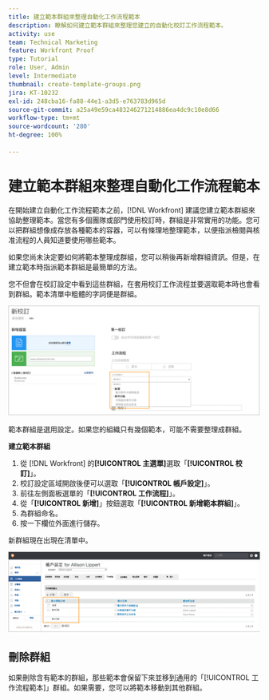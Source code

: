 ```yaml
---
title: 建立範本群組來整理自動化工作流程範本
description: 瞭解如何建立範本群組來整理您建立的自動化校訂工作流程範本。
activity: use
team: Technical Marketing
feature: Workfront Proof
type: Tutorial
role: User, Admin
level: Intermediate
thumbnail: create-template-groups.png
jira: KT-10232
exl-id: 248cba16-fa88-44e1-a3d5-e763783d965d
source-git-commit: a25a49e59ca483246271214886ea4dc9c10e8d66
workflow-type: tm+mt
source-wordcount: '280'
ht-degree: 100%

---
```


# 建立範本群組來整理自動化工作流程範本

在開始建立自動化工作流程範本之前，[!DNL Workfront] 建議您建立範本群組來協助整理範本。當您有多個團隊或部門使用校訂時，群組是非常實用的功能。您可以把群組想像成存放各種範本的容器，可以有條理地整理範本，以便指派檢閱與核准流程的人員知道要使用哪些範本。

如果您尚未決定要如何將範本整理成群組，您可以稍後再新增群組資訊。但是，在建立範本時指派範本群組是最簡單的方法。

您不但會在校訂設定中看到這些群組，在套用校訂工作流程並要選取範本時也會看到群組。範本清單中粗體的字詞便是群組。

![選取範本時，範本群組以粗體顯示](assets/proof-system-setups-template-group-show-on-upload.png)

範本群組是選用設定。如果您的組織只有幾個範本，可能不需要整理成群組。

**建立範本群組**

1. 從 [!DNL Workfront] 的&#x200B;**[!UICONTROL 主選單]**&#x200B;選取「**[!UICONTROL 校訂]**」。
1. 校訂設定區域開啟後便可以選取「**[!UICONTROL 帳戶設定]**」。
1. 前往左側面板選單的「**[!UICONTROL 工作流程]**」。
1. 從「**[!UICONTROL 新增]**」按鈕選取「**[!UICONTROL 新增範本群組]**」。
1. 為群組命名。
1. 按一下欄位外面進行儲存。

新群組現在出現在清單中。

![校訂工作流程設定的範本群組清單](assets/proof-system-setups-template-group-groups-set-up.png)

## 刪除群組

如果刪除含有範本的群組，那些範本會保留下來並移到通用的「[!UICONTROL 工作流程範本]」群組。如果需要，您可以將範本移動到其他群組。

<!--
Learn More Icon
Create and manage Automated Workflow templates
-->
